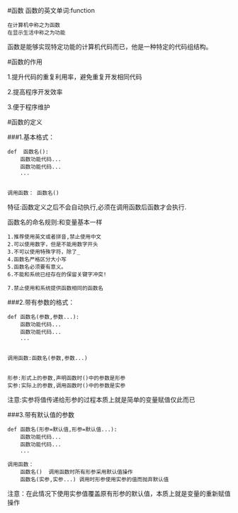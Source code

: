 #函数
函数的英文单词:function

	在计算机中称之为函数
	在显示生活中称之为功能


函数是能够实现特定功能的计算机代码而已，他是一种特定的代码组结构。

#函数的作用

1.提升代码的重复利用率，避免重复开发相同代码

2.提高程序开发效率

3.便于程序维护

#函数的定义

###1.基本格式：   
	
	def  函数名():
		函数功能代码...
		函数功能代码...
		...


	调用函数： 函数名()

特征:函数定义之后不会自动执行,必须在调用函数后函数才会执行.

函数名的命名规则:和变量基本一样

	1.推荐使用英文或者拼音,禁止使用中文
	2.可以使用数字，但是不能用数字开头
	3.不可以使用特殊字符，除了_
	4.函数名严格区分大小写
	5.函数名必须要有意义。
	6.不能和系统已经存在的保留关键字冲突!

	7.禁止使用和系统提供函数相同的函数名


###2.带有参数的格式：

	def 函数名(参数,参数...):
		函数功能代码...
		函数功能代码...
		...
		

	调用函数:函数名(参数,参数...)


	形参:形式上的参数,声明函数时()中的参数是形参
	实参:实际上的参数,调用函数时()中的参数是实参


注意:实参将值传递给形参的过程本质上就是简单的变量赋值仅此而已

###3.带有默认值的参数

	def 函数名(形参=默认值,形参=默认值...):
		函数功能代码...
		函数功能代码...
		...

	调用函数：
		函数名()  调用函数时所有形参采用默认值操作
		函数名(实参,实参...) 调用时形参使用实参的值而抛弃默认值

注意：在此情况下使用实参值覆盖原有形参的默认值，本质上就是变量的重新赋值操作